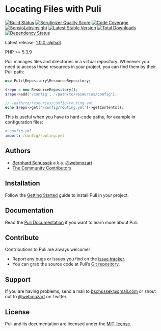 Locating Files with Puli
========================

[![Build Status](https://travis-ci.org/puli/puli.png?branch=master)](https://travis-ci.org/puli/puli)
[![Scrutinizer Quality Score](https://scrutinizer-ci.com/g/puli/puli/badges/quality-score.png?s=f1fbf1884aed7f896c18fc237d3eed5823ac85eb)](https://scrutinizer-ci.com/g/puli/puli/)
[![Code Coverage](https://scrutinizer-ci.com/g/puli/puli/badges/coverage.png?s=5d83649f6fc3a9754297da9dc0d997be212c9145)](https://scrutinizer-ci.com/g/puli/puli/)
[![SensioLabsInsight](https://insight.sensiolabs.com/projects/f48f1d0e-ba95-489e-8ce2-0422fa7a2305/mini.png)](https://insight.sensiolabs.com/projects/f48f1d0e-ba95-489e-8ce2-0422fa7a2305)
[![Latest Stable Version](https://poser.pugx.org/puli/puli/v/stable.png)](https://packagist.org/packages/puli/puli)
[![Total Downloads](https://poser.pugx.org/puli/puli/downloads.png)](https://packagist.org/packages/puli/puli)
[![Dependency Status](https://www.versioneye.com/php/puli:puli/1.0.0/badge.png)](https://www.versioneye.com/php/puli:puli/1.0.0)

Latest release: [1.0.0-alpha3](https://packagist.org/packages/puli/puli#1.0.0-alpha3)

PHP >= 5.3.9

Puli manages files and directories in a virtual repository. Whenever you need
to access these resources in your project, you can find them by their Puli path:

```php
use Puli\Repository\ResourceRepository;

$repo = new ResourceRepository();
$repo->add('/config', '/path/to/resources/config');

// /path/to/resources/config/routing.yml
echo $repo->get('/config/routing.yml')->getContents();
```

This is useful when you have to hard-code paths, for example in configuration
files:

```yaml
# config.yml
import: /config/routing.yml
```

Authors
-------

* [Bernhard Schussek] a.k.a. [@webmozart]
* [The Community Contributors]

Installation
------------

Follow the [Getting Started] guide to install Puli in your project.

Documentation
-------------

Read the [Puli Documentation] if you want to learn more about Puli.

Contribute
----------

Contributions to Puli are always welcome!

* Report any bugs or issues you find on the [issue tracker].
* You can grab the source code at Puli’s [Git repository].

Support
-------

If you are having problems, send a mail to bschussek@gmail.com or shout out to
[@webmozart] on Twitter.

License
-------

Puli and its documentation are licensed under the [MIT license].

[Bernhard Schussek]: http://webmozarts.com
[The Community Contributors]: https://github.com/puli/puli/graphs/contributors
[Getting Started]: http://puli.readthedocs.org/en/latest/getting-started.html
[Puli Documentation]: http://puli.readthedocs.org/en/latest/index.html
[issue tracker]: https://github.com/puli/puli/issues
[Git repository]: https://github.com/puli/puli
[@webmozart]: https://twitter.com/webmozart
[MIT license]: LICENSE
